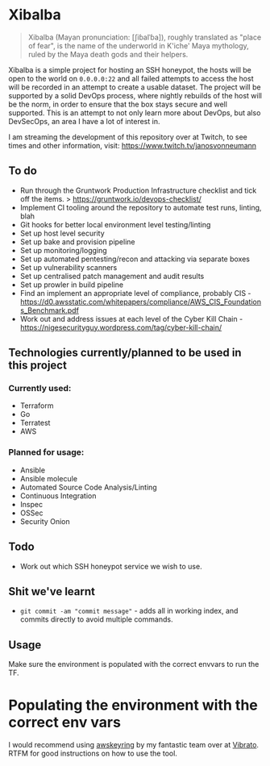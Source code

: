 # Xibalba

> Xibalba (Mayan pronunciation: [ʃiɓalˈɓa]), roughly translated as "place of fear", is the name of the underworld in K'iche' Maya mythology, ruled by the Maya death gods and their helpers.

Xibalba is a simple project for hosting an SSH honeypot, the hosts will be open to the world on `0.0.0.0:22` and all failed attempts to access the host will be recorded in an attempt to create a usable dataset. The project will be supported by a solid DevOps process, where nightly rebuilds of the host will be the norm, in order to ensure that the box stays secure and well supported. This is an attempt to not only learn more about DevOps, but also DevSecOps, an area I have a lot of interest in.

I am streaming the development of this repository over at Twitch, to see times and other information, visit:
https://www.twitch.tv/janosvonneumann

## To do
* Run through the Gruntwork Production Infrastructure checklist and tick off the items.
        > https://gruntwork.io/devops-checklist/
* Implement CI tooling around the repository to automate test runs, linting, blah
* Git hooks for better local environment level testing/linting
* Set up host level security
* Set up bake and provision pipeline
* Set up monitoring/logging
* Set up automated pentesting/recon and attacking via separate boxes
* Set up vulnerability scanners
* Set up centralised patch management and audit results
* Set up prowler in build pipeline
* Find an implement an appropriate level of compliance, probably CIS
        - https://d0.awsstatic.com/whitepapers/compliance/AWS_CIS_Foundations_Benchmark.pdf
* Work out and address issues at each level of the Cyber Kill Chain
        - https://nigesecurityguy.wordpress.com/tag/cyber-kill-chain/ 

## Technologies currently/planned to be used in this project

### Currently used:
* Terraform
* Go
* Terratest
* AWS

### Planned for usage:
* Ansible
* Ansible molecule
* Automated Source Code Analysis/Linting
* Continuous Integration
* Inspec
* OSSec
* Security Onion

## Todo
* Work out which SSH honeypot service we wish to use.

## Shit we've learnt
* `git commit -am "commit message"` - adds all in working index, and commits directly to avoid multiple commands.

## Usage
Make sure the environment is populated with the correct envvars to run the TF.

# Populating the environment with the correct env vars
I would recommend using [awskeyring](https://github.com/vibrato/awskeyring) by
my fantastic team over at [Vibrato](https://github.com/vibrato). RTFM for good
instructions on how to use the tool.
